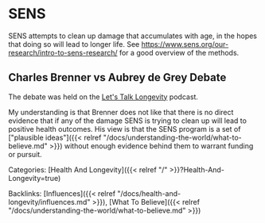 # SENS

SENS attempts to clean up damage that accumulates with age, in the hopes that
doing so will lead to longer life.  See
https://www.sens.org/our-research/intro-to-sens-research/ for a good overview
of the methods.

## Charles Brenner vs Aubrey de Grey Debate

The debate was held on the [Let's Talk
Longevity](https://www.letstalklongevity.com/) podcast.

My understanding is that Brenner does not like that there is no direct evidence
that if any of the damage SENS is trying to clean up will lead to positive
health outcomes.  His view is that the SENS program is a set of ["plausible
ideas"]({{< relref "/docs/understanding-the-world/what-to-believe.md" >}})
without enough evidence behind them to warrant funding or pursuit.

Categories:
[Health And Longevity]({{< relref "/" >}}?Health-And-Longevity=true)

Backlinks:
[Influences]({{< relref "/docs/health-and-longevity/influences.md" >}}),
[What To Believe]({{< relref "/docs/understanding-the-world/what-to-believe.md" >}})